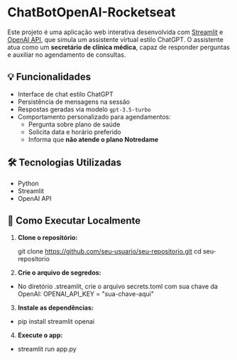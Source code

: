 # ChatBotOpenAI-Rocketseat

Este projeto é uma aplicação web interativa desenvolvida com [Streamlit](https://streamlit.io/) e [OpenAI API](https://platform.openai.com/docs), que simula um assistente virtual estilo ChatGPT. O assistente atua como um **secretário de clínica médica**, capaz de responder perguntas e auxiliar no agendamento de consultas.

## 💡 Funcionalidades

- Interface de chat estilo ChatGPT
- Persistência de mensagens na sessão
- Respostas geradas via modelo `gpt-3.5-turbo`
- Comportamento personalizado para agendamentos:
  - Pergunta sobre plano de saúde
  - Solicita data e horário preferido
  - Informa que **não atende o plano Notredame**

## 🛠️ Tecnologias Utilizadas

- Python
- Streamlit
- OpenAI API

## 🚀 Como Executar Localmente

1. **Clone o repositório:**

   git clone https://github.com/seu-usuario/seu-repositorio.git
   cd seu-repositorio

2. **Crie o arquivo de segredos:**
- No diretório .streamlit, crie o arquivo secrets.toml com sua chave da OpenAI:
OPENAI_API_KEY = "sua-chave-aqui"

3. **Instale as dependências:**
 - pip install streamlit openai

4. **Execute o app:**
 - streamlit run app.py
